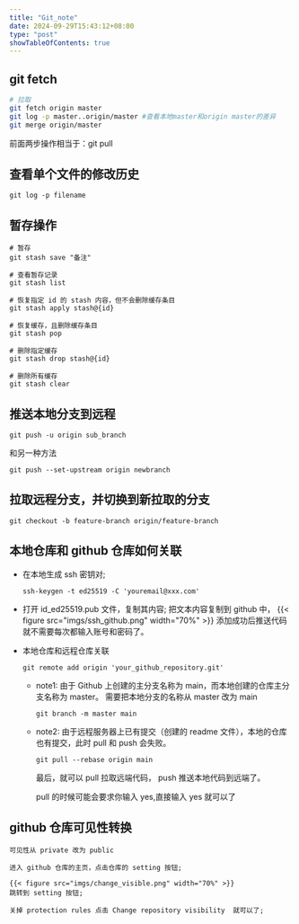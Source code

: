 ```yaml
---
title: "Git_note"
date: 2024-09-29T15:43:12+08:00
type: "post"
showTableOfContents: true
---
```

## git fetch
```bash
# 拉取
git fetch origin master
git log -p master..origin/master #查看本地master和origin master的差异
git merge origin/master
```

前面两步操作相当于：git pull

## 查看单个文件的修改历史
```
git log -p filename
```

## 暂存操作
```
# 暂存
git stash save "备注"

# 查看暂存记录
git stash list

# 恢复指定 id 的 stash 内容，但不会删除缓存条目
git stash apply stash@{id}

# 恢复缓存，且删除缓存条目
git stash pop

# 删除指定缓存
git stash drop stash@{id}

# 删除所有缓存
git stash clear
```

## 推送本地分支到远程
```
git push -u origin sub_branch
```

和另一种方法
```
git push --set-upstream origin newbranch
```

## 拉取远程分支，并切换到新拉取的分支
```
git checkout -b feature-branch origin/feature-branch
```


## 本地仓库和 github 仓库如何关联
- 在本地生成 ssh 密钥对;
	```
	ssh-keygen -t ed25519 -C 'youremail@xxx.com'
	```
- 打开 id_ed25519.pub 文件，复制其内容;
	把文本内容复制到 github 中，
	{{< figure src="imgs/ssh_github.png" width="70%" >}}
	添加成功后推送代码就不需要每次都输入账号和密码了。
	
- 本地仓库和远程仓库关联
	```
	git remote add origin 'your_github_repository.git'
	```
	- note1: 
		由于 Github 上创建的主分支名称为 main，而本地创建的仓库主分支名称为 master。
		需要把本地分支的名称从 master 改为 main
		```
		git branch -m master main
		```
	- note2:
		由于远程服务器上已有提交（创建的 readme 文件），本地的仓库也有提交，此时 pull 和 push 会失败。
		```
		git pull --rebase origin main
		```
		最后，就可以 pull 拉取远端代码， push 推送本地代码到远端了。

		pull 的时候可能会要求你输入 yes,直接输入 yes 就可以了
		
## github 仓库可见性转换
	可见性从 private 改为 public
	
	进入 github 仓库的主页，点击仓库的 setting 按钮;
	
	{{< figure src="imgs/change_visible.png" width="70%" >}}
	跳转到 setting 按钮;
	
	关掉 protection rules 点击 Change repository visibility  就可以了;
	
	

